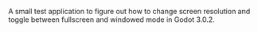 A small test application to figure out how to change screen resolution and toggle between fullscreen and windowed mode in Godot 3.0.2.
